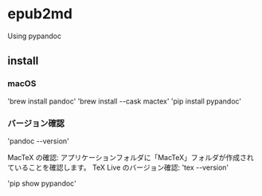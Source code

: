 # epub2md

Using pypandoc

## install

### macOS

'brew install pandoc'
'brew install --cask mactex'
'pip install pypandoc'

### バージョン確認

'pandoc --version'

MacTeX の確認: アプリケーションフォルダに「MacTeX」フォルダが作成されていることを確認します。
TeX Live のバージョン確認:
'tex --version'

'pip show pypandoc'

